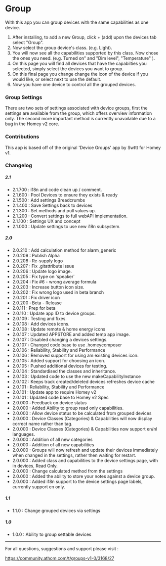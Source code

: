 
# Group

With this app you can group devices with the same capabilities as one device.

1. After installing, to add a new Group, click  + (add) upon the devices tab select "Group".
2. Now select the group device's class. (e.g. Light).
3. You will now see all the capabilities supported by this class. Now chose the ones you need. (e.g. Turned on" and "Dim level", "Temperature" ).
4. On this page you will find all devices that have the capabilties you selected, simply select the devices you want to group.
5. On this final page you change change the icon of the device if you would like, or select next to use the default.
6. Now you have one device to control all the grouped devices.

### Group Settings

There are two sets of settings associated with device groups, first the settings are available from the group, which offers overview information only.
The second more important method is currently unavailable due to a bug in the Homey v2 core.

### Contributions

This app is based off of the original 'Device Groups' app by Swttt for Homey v1.

### Changelog

##### 2.1
- 2.1.700 : i18n and code clean up / comment. 
- 2.1.600 : Pool Devices to ensure they exists & ready
- 2.1.500 : Add settings Breadcrumbs
- 2.1.400 : Save Settings back to devices
- 2.1.300 : Set methods and pull values up.
- 2.1.200 : Convert settings to full webAPI implementation.
- 2.1.100 : Settings UX and concept
- 2.1.000 : Update settings to use new i18n subsystem.

##### 2.0

- 2.0.210 : Add calculation method for alarm_generic
- 2.0.209 : Publish Alpha
- 2.0.208 : Re-supply logo
- 2.0.207 : Fix .gitattribute issue
- 2.0.206 : Update logo image.
- 2.0.205 : Fix type on 'speaker'
- 2.0.204 : Fix #6 - wrong average formula
- 2.0.203 : Increase button icon size.
- 2.0.202 : Fix wrong logo used in beta branch
- 2.0.201 : Fix driver icon
- 2.0.200 : Beta - Release
- 2.0.111 : Prep for beta
- 2.0.110 : Update app ID to device groups.
- 2.0.109 : Testing and fixes.
- 2.0.108 : Add devices icons.
- 2.0.108 : Update remote & home energy icons
- 2.0.107 : Updated APPSTORE and added temp app image.
- 2.0.107 : Disabled changing a devices settings.
- 2.0.107 : Changed code base to use .homeycomposer
- 2.0.106 : Reliability, Stability and Performance
- 2.0.106 : Removed support for using am existing devices icon.
- 2.0.105 : Added support for choosing an icon.
- 2.0.105 : Pushed additional devices for testing.
- 2.0.104 : Standardised the classes and inheritance.
- 2.0.103 : Updated code to use the new makeCapabilityInstance
- 2.0.102 : Keeps track created/deleted devices refreshes device cache
- 2.0.101 : Reliability, Stability and Performance
- 2.0.101 : Update app to require Homey v2
- 2.0.101 : Updated code base to Homey v2 Spec
- 2.0.000 : Feedback on device status
- 2.0.000 : Added Ability to group read only capabilities.
- 2.0.000 : Allow device status to be calculated from grouped devices
- 2.0.000 : Device Classes (Categories) & Capabilities will now display correct name rather than tag.
- 2.0.000 : Device Classes (Categories) & Capabilities now support en/nl languages.
- 2.0.000 : Addition of all new categories
- 2.0.000 : Addition of all new capabilities
- 2.0.000 : Groups will now refresh and update their devices immediately when changed in the settings, rather then waiting for  restart.
- 2.0.000 : Added class and capabilities to the device settings page, with in devices, Read Only.
- 2.0.000 : Change calculated method from the settings
- 2.0.000 : Added the ability to store your notes against a device group.
- 2.0.000 : Added i18n support to the device settings page labels, currently support en only.

##### 1.1

- 1.1.0 : Change grouped devices via settings

##### 1.0

- 1.0.0 : Ability to group settable devices



---

For all questions, suggestions and support please visit :

https://community.athom.com/t/groups-v1-0/3168/27